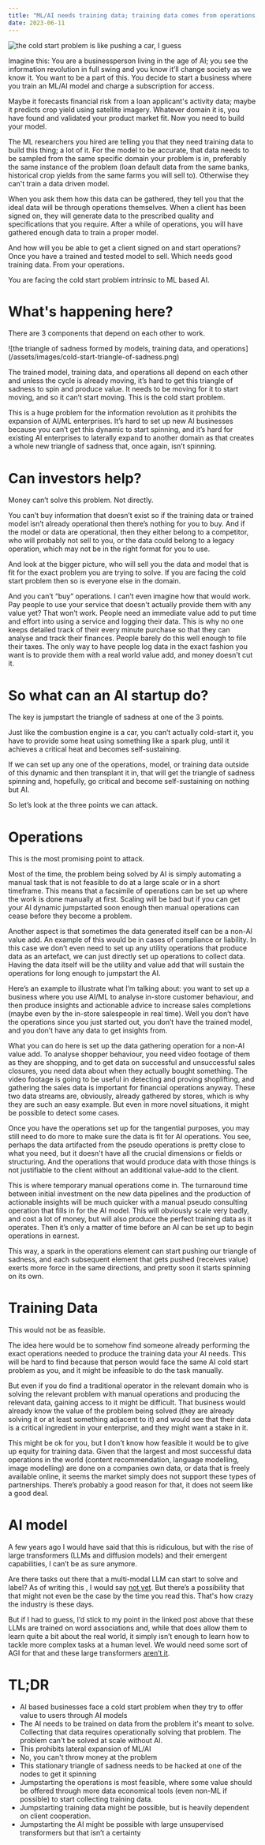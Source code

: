 ```yaml
---
title: "ML/AI needs training data; training data comes from operations; operations need ML/AI"
date: 2023-06-11
---
```


![the cold start problem is like pushing a car, I guess](/assets/images/cold-start-pushing.jpg)
<p>Imagine this: You are a businessperson living in the age of AI; you see the information revolution in full swing and you know it’ll change society as we know it. You want to be a part of this. You decide to start a business where you train an ML/AI model and charge a subscription for access. </p>
<p>Maybe it forecasts financial risk from a loan  applicant's activity data; maybe it predicts crop yield using satellite imagery. Whatever domain it is, you have found and validated your product market fit. Now you need to build your model.</p>
<p>The ML researchers you hired are telling you that they need training data to build this thing; a lot of it. For the model to be accurate, that data needs to be sampled from the same specific domain your problem is in, preferably the same instance of the problem (loan default data from the same banks, historical crop yields from the same farms you will sell to). Otherwise they can't train a data driven model.</p>
<p>When you ask them how this data can be gathered, they tell you that the ideal data will be through operations themselves. When a client has been signed on, they will generate data to the prescribed quality and specifications that you require. After a while of operations, you will have gathered enough data to train a proper model.</p>
<p>And how will you be able to get a client signed on and start operations? Once you have a trained and tested model to sell. Which needs good training data. From your operations.</p>
<p>You are facing the cold start problem intrinsic to ML based AI.</p>
<h1>What's happening here?</h1>
<p>There are 3 components that depend on each other to work. </p>
![the triangle of sadness formed by models, training data, and operations](/assets/images/cold-start-triangle-of-sadness.png)
<p></p>
<p>The trained model, training data, and operations all depend on each other and unless the cycle is already moving, it’s hard to get this triangle of sadness to spin and produce value. It needs to be moving for it to start moving, and so it can’t start moving. This is the cold start problem.</p>
<p>This is a huge problem for the information revolution as it prohibits the expansion of AI/ML enterprises. It’s hard to set up new AI businesses because you can’t get this dynamic to start spinning, and it’s hard for existing AI enterprises to laterally expand to another domain as that creates a whole new triangle of sadness that, once again, isn’t spinning.</p>
<h1>Can investors help?</h1>
<p>Money can’t solve this problem. Not directly. </p>
<p>You can’t buy information that doesn’t exist so if the training data or trained model isn’t already operational then there’s nothing for you to buy. And if the model or data are operational, then they either belong to a competitor, who will probably not sell to you, or the data could belong to a legacy operation, which may not be in the right format for you to use.</p>
<p>And look at the bigger picture, who will sell you the data and model that is fit for the exact problem you are trying to solve. If you are facing the cold start problem then so is everyone else in the domain.</p>
<p>And you can’t “buy” operations. I can’t even imagine how that would work. Pay people to use your service that doesn't actually provide them with any value yet? That won’t work. People need an immediate value add to put time and effort into using a service and logging their data. This is why no one keeps detailed track of their every minute purchase so that they can analyse and track their finances. People barely do this well enough to file their taxes. The only way to have people log data in the exact fashion you want is to provide them with a real world value add, and money doesn't cut it.</p>
<h1>So what can an AI startup do?</h1>
<p>The key is jumpstart the triangle of sadness at one of the 3 points.</p>
<p>Just like the combustion engine is a car, you can’t actually cold-start it, you have to provide some heat using something like a spark plug, until it achieves a critical heat and becomes self-sustaining.</p>
<p>If we can set up any one of the operations, model, or training data outside of this dynamic and then transplant it in, that will get the triangle of sadness spinning and, hopefully, go critical and become self-sustaining on nothing but AI.</p>
<p>So let’s look at the three points we can attack.</p>
<h1>Operations</h1>
<p>This is the most promising point to attack.</p>
<p>Most of the time, the problem being solved by AI is simply automating a manual task that is not feasible to do at a large scale or in a short timeframe. This means that a facsimile of operations can be set up where the work is done manually at first. Scaling will be bad but if you can get your AI dynamic jumpstarted soon enough then manual operations can cease before they become a problem.</p>
<p>Another aspect is that sometimes the data generated itself can be a non-AI value add. An example of this would be in cases of compliance or liability. In this case we don’t even need to set up any utility operations that produce data as an artefact, we can just directly set up operations to collect data. Having the data itself will be the utility and value add that will sustain the operations for long enough to jumpstart the AI.</p>
<p>Here’s an example to illustrate what I’m talking about: you want to set up a business where you use AI/ML to analyse in-store customer behaviour, and then produce insights and actionable advice to increase sales completions (maybe even by the in-store salespeople in real time). Well you don’t have the operations since you just started out, you don’t have the trained model, and you don’t have any data to get insights from.</p>
<p>What you can do here is set up the data gathering operation for a non-AI value add. To analyse shopper behaviour, you need video footage of them as they are shopping, and to get data on successful and unsuccessful sales closures, you need data about when they actually bought something. The video footage is going to be useful in detecting and proving shoplifting, and gathering the sales data is important for financial operations anyway. These two data streams are, obviously, already gathered by stores, which is why they are such an easy example. But even in more novel situations, it might be possible to detect some cases.</p>
<p>Once you have the operations set up for the tangential purposes, you may still need to do more to make sure the data is fit for AI operations. You see, perhaps the data artifacted from the pseudo operations is pretty close to what you need, but it doesn't have all the crucial dimensions or fields or structuring. And the operations that would produce data with those things is not justifiable to the client without an additional value-add to the client.</p>
<p>This is where temporary manual operations come in. The turnaround time between initial investment on the new data pipelines and the production of actionable insights will be much quicker with a manual pseudo consulting operation that fills in for the AI model. This will obviously scale very badly, and cost a lot of money, but will also produce the perfect training data as it operates. Then it’s only a matter of time before an AI can be set up to begin operations in earnest.</p>
<p>This way, a spark in the operations element can start pushing our triangle of sadness, and each subsequent element that gets pushed (receives value) exerts more force in the same directions, and pretty soon it starts spinning on its own.</p>
<h1>Training Data</h1>
<p>This would not be as feasible.</p>
<p>The idea here would be to somehow find someone already performing the exact operations needed to produce the training data your AI needs. This will be hard to find because that person would face the same AI cold start problem as you, and it might be infeasible to do the task manually. </p>
<p>But even if you do find a traditional operator in the relevant domain who is solving the relevant problem with manual operations and producing the relevant data, gaining access to it might be difficult. That business would already know the value of the problem being solved (they are already solving it or at least something adjacent to it) and would see that their data is a critical ingredient in your enterprise, and they might want a stake in it.</p>
<p>This might be ok for you, but I don't know how feasible it would be to give up equity for training data. Given that the largest and most successful data operations in the world (content recommendation, language modelling, image modelling) are done on a companies own data, or data that is freely available online, it seems the market simply does not support these types of partnerships. There’s probably a good reason for that, it does not seem like a good deal.</p>
<h1>AI model</h1>
<p>A few years ago I would have said that this is ridiculous, but with the rise of large transformers (LLMs and diffusion models) and their emergent capabilities, I can’t be as sure anymore.</p>
<p>Are there tasks out there that a multi-modal LLM can start to solve and label? As of writing this , I would say <a href="https://blog.dayansiddiqui.com/2023/05/14/what-cant-LLMs-do.html"><u>not yet</u></a>. But there’s a possibility that that might not even be the case by the time you read this. That's how crazy the industry is these days.</p>
<p>But if I had to guess, I’d stick to my point in the linked post above that these LLMs are trained on word associations and, while that does allow them to learn quite a bit about the real world, it simply isn’t enough to learn how to tackle more complex tasks at a human level. We would need some sort of AGI for that and these large transformers <a href="https://blog.dayansiddiqui.com/2023/04/09/are-LLMs-AGI.html"><u>aren’t it</u></a>.</p>
<h1>TL;DR</h1>
<ul><li>AI based businesses face a cold start problem when they try to offer value to users through AI models</li>
<li>The AI needs to be trained on data from the problem it's meant to solve. Collecting that data requires operationally solving that problem. The problem can't be solved at scale without AI.</li>
<li>This prohibits lateral expansion of ML/AI</li>
<li>No, you can't throw money at the problem</li>
<li>This stationary triangle of sadness needs to be hacked at one of the nodes to get it spinning</li>
<li>Jumpstarting the operations is most feasible, where some value should be offered through more data economical tools (even non-ML if possible) to start collecting training data.</li>
<li>Jumpstarting training data might be possible, but is heavily dependent on client cooperation.</li>
<li>Jumpstarting the AI might be possible with large unsupervised transformers but that isn’t a certainty</li></ul>

